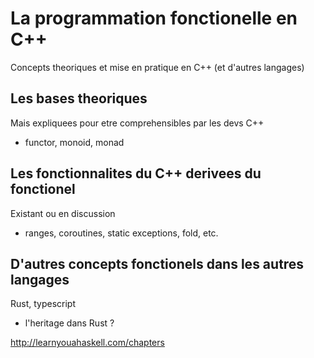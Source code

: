 
# La programmation fonctionelle en C++

Concepts theoriques et mise en pratique en C++ (et d'autres langages)

## Les bases theoriques

Mais expliquees pour etre comprehensibles par les devs C++

- functor, monoid, monad

## Les fonctionnalites du C++ derivees du fonctionel

Existant ou en discussion

- ranges, coroutines, static exceptions, fold, etc.

## D'autres concepts fonctionels dans les autres langages

Rust, typescript

- l'heritage dans Rust ?

http://learnyouahaskell.com/chapters


